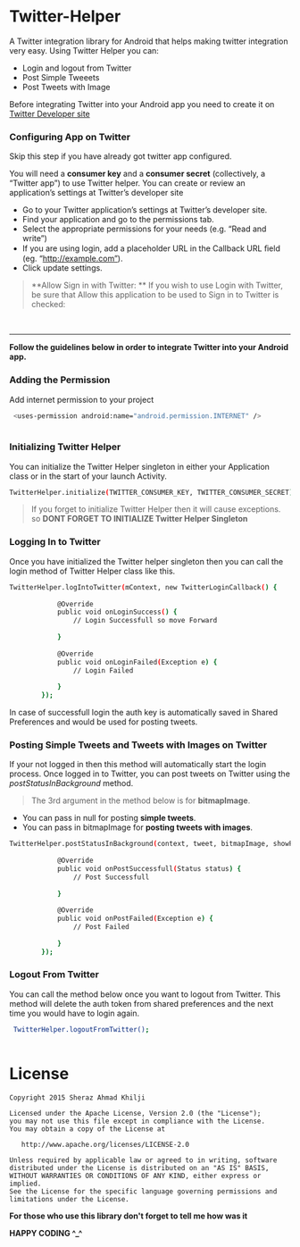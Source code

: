 Twitter-Helper
==============
A Twitter integration library for Android that helps making twitter integration very easy. Using Twitter Helper you can:
  - Login and logout from Twitter
  - Post Simple Tweeets
  - Post Tweets with Image
  

Before integrating Twitter into your Android app you need to create it on [Twitter Developer site]

### Configuring App on Twitter

Skip this step if you have already got twitter app configured.

You will need a **consumer key** and a **consumer secret** (collectively, a “Twitter app”) to use Twitter helper. You can create or review an application’s settings at Twitter’s developer site
  - Go to your Twitter application’s settings at Twitter’s developer site.
  - Find your application and go to the permissions tab.
  - Select the appropriate permissions for your needs (e.g. “Read and write”)
  - If you are using login, add a placeholder URL in the Callback URL ﬁeld (eg. “http://example.com”).
  - Click update settings.
  
>**Allow Sign in with Twitter: **
> If you wish to use Login with Twitter, be sure that Allow this application to be used to Sign in to Twitter is checked:

<br>

-----

**Follow the guidelines below in order to integrate Twitter into your Android app.**

### Adding the Permission

Add internet permission to your project

```sh
 <uses-permission android:name="android.permission.INTERNET" />
   
```

### Initializing Twitter Helper 

You can initialize the Twitter Helper singleton in either your Application class or in the start of your launch Activity. 
```sh
TwitterHelper.initialize(TWITTER_CONSUMER_KEY, TWITTER_CONSUMER_SECRET);

```
>If you forget to initialize Twitter Helper then it will cause exceptions. so **DONT FORGET TO INITIALIZE Twitter Helper Singleton**

### Logging In to Twitter

Once you have initialized the Twitter helper singleton then you can call the login method of Twitter Helper class like this.
```sh
TwitterHelper.logIntoTwitter(mContext, new TwitterLoginCallback() {
			
			@Override
			public void onLoginSuccess() {
				// Login Successfull so move Forward
				
			}
			
			@Override
			public void onLoginFailed(Exception e) {
				// Login Failed
				
			}
		});
```
In case of successfull login the auth key is automatically saved in Shared Preferences and would be used for posting tweets.

### Posting Simple Tweets and Tweets with Images on Twitter

If your not logged in then this method will automatically start the login process.
Once logged in to Twitter, you can post tweets on Twitter using the *postStatusInBackground* method. 

>The 3rd argument in the  method below is for **bitmapImage**. 
* You can pass in null for posting **simple tweets**.
* You can pass in bitmapImage for **posting tweets with images**.

```sh
TwitterHelper.postStatusInBackground(context, tweet, bitmapImage, showProgressDialog, new TwitterStatusCallback() {
			
			@Override
			public void onPostSuccessfull(Status status) {
				// Post Successfull
				
			}
			
			@Override
			public void onPostFailed(Exception e) {
				// Post Failed
				
			}
		});
```


### Logout From Twitter
You can call the method below once you want to logout from Twitter. This method will delete the auth token from shared preferences and the next time you would have to login again.

```sh
 TwitterHelper.logoutFromTwitter();
   
```



License
=======

    Copyright 2015 Sheraz Ahmad Khilji

    Licensed under the Apache License, Version 2.0 (the "License");
    you may not use this file except in compliance with the License.
    You may obtain a copy of the License at

       http://www.apache.org/licenses/LICENSE-2.0

    Unless required by applicable law or agreed to in writing, software
    distributed under the License is distributed on an "AS IS" BASIS,
    WITHOUT WARRANTIES OR CONDITIONS OF ANY KIND, either express or implied.
    See the License for the specific language governing permissions and
    limitations under the License.


**For those who use this library don't forget to tell me how was it**

**HAPPY CODING ^_^**

[Twitter Developer site]:https://apps.twitter.com/
